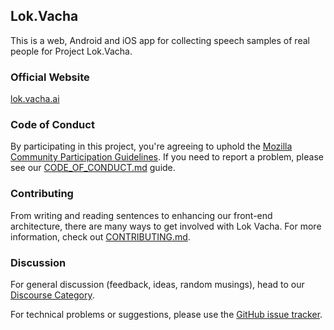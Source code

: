 ## Lok.Vacha

This is a web, Android and iOS app for collecting speech samples of real people for Project Lok.Vacha.

### Official Website

[lok.vacha.ai](https://lok.vacha.ai)

### Code of Conduct

By participating in this project, you're agreeing to uphold the [Mozilla Community Participation Guidelines](https://www.mozilla.org/en-US/about/governance/policies/participation/). If you need to report a problem, please see our [CODE_OF_CONDUCT.md](./CODE_OF_CONDUCT.md) guide.

### Contributing

From writing and reading sentences to enhancing our front-end architecture, there are many ways to get involved with Lok Vacha. For more information, check out [CONTRIBUTING.md](./CONTRIBUTING.md).

### Discussion

For general discussion (feedback, ideas, random musings), head to our [Discourse Category](https://forums.vacha.ai).

For technical problems or suggestions, please use the [GitHub issue tracker](https://github.com/johnycage/lok/issues).
